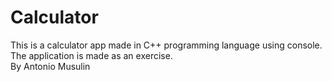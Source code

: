 # Calculator

This is a calculator app made in C++ programming language using console.  
The application is made as an exercise.  
By Antonio Musulin  
